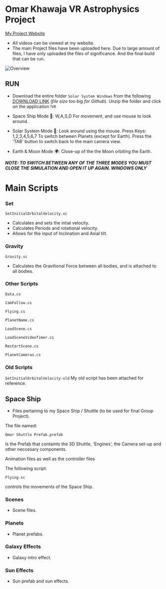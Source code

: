 # **Omar Khawaja** VR Astrophysics Project

[My Project Website](https://omarprojects.weebly.com/)

* All videos can be viewed at my website. 
* The main Project files have been uploaded here. Due to large amount of files, 
 I have only uploaded the files of significance. And the final build that can be run. 

![Overview](https://i.imgur.com/TeWGkE0.jpg "")

## RUN 
* Download the entire folder ```Solar System Windows```
from the following [DOWNLOAD LINK](https://drive.google.com/file/d/1DHoBQy4NioiSTVh8YJQKr00FxY5Akgfu/view?usp=sharing)
(*file size too big for Github*).
Unzip the folder and click on the application !```VR```


* Space Ship Mode :rocket::
 W,A,S,D For movement, and use mouse to look around. 

* Solar System Mode 🌌:
Look around using the mouse.
Press Keys: 1,2,3,4,5,6,7 
To switch between Planets (except for Earth). 
Press the 'TAB' button to switch back to the main camera view. 

* Earth & Moon Mode :earth_africa::
Close-up of the the Moon orbiting the Earth. 

***NOTE: TO SWITCH BETWEEN ANY OF THE THREE MODES YOU MUST CLOSE THE SIMULATION AND OPEN IT UP AGAIN. WINDOWS ONLY***
 
 
# Main Scripts
### Set

```
SetInitialOrbitalVelocity.sc
``` 

* Calculates and sets the intial velocity. 
* Calculates Periods and rotational velocity.
* Allows for the input of Inclination and Axial tilt. 


### Gravity 

```
Gravity.sc
``` 
* Calculates the Gravitional Force between all bodies, and is attached to all bodies. 

### Other Scripts
```Data.cs```

```CamFollow.cs```

```Flying.cs```

```PlanetName.cs```

```LoadScene.cs```

```LoadSceneVideoTimer.cs```

```RestartScene.cs```

```PlanetCameras.cs```

### Old Scripts

```SetInitialOrbitalVelocity-old```
My old script has been attached for reference. 


## Space Ship

* Files pertaning to my Space Ship / Shuttle (to be used for final Group Project). 

The file named:
```
Omar Shuttle Prefab.prefab
```
Is the Prefab that containts the 3D Shuttle, 'Engines', the Camera set-up and other neccesary components. 

Animation files as well as the controller files

The following script:
```
Flying.sc
``` 
controls the movements of the Space Ship.

### Scenes 

* Scene files. 

### Planets

* Planet prefabs. 

### Galaxy Effects

* Galaxy intro effect.

### Sun Effects

* Sun prefab and sun effects. 
